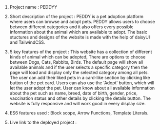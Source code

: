 1. Project name : PEDDYY
 
2. Short description of the project : PEDDY is a pet adoption platform where users can browse and adopt pets. PEDDY allows users to choose between different categories and it also offers every possible information about the animal which are available to adopt. The basic stuctures and designs of the website is made with the help of daisyUI and TailwindCSS.

3. 5 key features of the project : This website has a collection of different kinds of animal which can be adopted, There are options to choose between Dogs, Cats, Rabbits, Birds. The default page will show all available animals and if the user selects a specific category then the page will load and display only the selected category among all pets. The user can add their liked pets in a card-like section by clicking like button of the pet card. Users can also use the 'Adopt' button, which will let the user adopt the pet. User can know about all available information about the pet such as name, breed, date of birth, gender, price, vaccination status and other details by clicking the details button. The website is fully responsive and will work good in every display size.

4. ES6 features used : Block scope, Arrow Functions, Template Literals.

5. Live link to the deployed project : 
